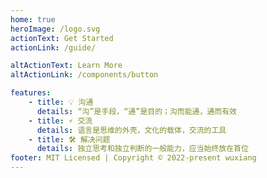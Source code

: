 ```yaml
---
home: true
heroImage: /logo.svg
actionText: Get Started
actionLink: /guide/

altActionText: Learn More
altActionLink: /components/button

features:
    - title: 💡 沟通
      details: “沟”是手段，“通”是目的；沟而能通，通而有效
    - title: ⚡️ 交流
      details: 语言是思维的外壳，文化的载体，交流的工具
    - title: 🛠️ 解决问题
      details: 独立思考和独立判断的一般能力，应当始终放在首位
footer: MIT Licensed | Copyright © 2022-present wuxiang
---
```

